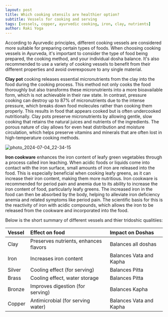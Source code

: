 ```yaml
---
layout: post
title: Which cooking utensils are healthier option?
subtitle: Vessels for cooking and serving
tags: [vessels, copper, ayurvedic cooking, iron, clay, nutrients]
author: Raki Yoga
---
```


According to Ayurvedic principles, different cooking vessels are considered more suitable for preparing certain types of foods. When choosing cooking vessels in Ayurveda, it's important to consider the type of food being prepared, the cooking method, and your individual dosha balance. It's also recommended to use a variety of cooking vessels to benefit from their different properties and avoid overexposure to any single material.

**Clay pot** cooking releases essential micronutrients from the clay into the food during the cooking process. This method not only cooks the food thoroughly but also transforms these micronutrients into a more bioavailable form, which is not achievable in their raw state. In contrast, pressure cooking can destroy up to 87% of micronutrients due to the intense pressure, which breaks down food molecules rather than cooking them properly. This results in food that appears cooked but is often undercooked nutritionally. Clay pots preserve micronutrients by allowing gentle, slow cooking that retains the natural juices and nutrients of the ingredients. The porous nature of clay allows for even heat distribution and moisture circulation, which helps preserve vitamins and minerals that are often lost in high-temperature cooking methods.

![photo_2024-07-04_22-34-15](https://github.com/rakiyoga/rakiyoga.github.io/assets/32105064/8132a819-3115-4085-b8fe-0b3efd1032fa)

**Iron cookware** enhances the iron content of leafy green vegetables through a process called iron leaching. When acidic foods or liquids come into contact with the iron surface, small amounts of iron are released into the food. This is especially beneficial when cooking leafy greens, as it can increase their iron content, making them more nutritious. Iron cookware is recommended for period pain and anemia due to its ability to increase the iron content of food, particularly leafy greens. 
The increased iron in the food can then be absorbed by the body, helping to alleviate iron deficiency anemia and related symptoms like period pain. The scientific basis for this is the reactivity of iron with acidic compounds, which allows the iron to be released from the cookware and incorporated into the food.

Below is the short summary of different vessels and thier tridoshic qualitiies:

| Vessel| Effect on food                        | Impact on Doshas       |
| :---- |:------------------------------------- | :------------------    |
| Clay	| Preserves nutrients, enhances flavors	| Balances all doshas    |
| Iron	| Increases iron content	            | Balances Vata and Kapha|
| Silver| Cooling effect (for serving)		    | Balances Pitta         | 
| Brass	| Cooling effect, water storage	      	| Balances Pitta         | 
| Bronze| Improves digestion (for serving)	    | Balances Kapha         | 
| Copper| Antimicrobial (for serving water)    	| Balances Vata and Kapha| 



